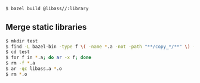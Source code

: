 ```sh
$ bazel build @libass//:library
```

## Merge static libraries
```sh
$ mkdir test
$ find -L bazel-bin -type f \( -name *.a -not -path "**/copy_*/**" \) -exec cp '{}' test \;
$ cd test
$ for f in *.a; do ar -x f; done
$ rm -f *.a
$ ar -qc libass.a *.o
$ rm *.o
```
